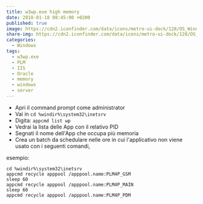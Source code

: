 ```yaml
---
title: w3wp.exe high memory
date: 2018-01-18 08:45:00 +0200
published: true
image: https://cdn2.iconfinder.com/data/icons/metro-ui-dock/128/OS_Windows_8.png
share-img: https://cdn2.iconfinder.com/data/icons/metro-ui-dock/128/OS_Windows_8.png
categories:
  - Windows
tags:
  - w3wp.exe
  - PLM
  - IIS
  - Oracle
  - memory
  - windows
  - server
---
```

  - Apri il command prompt come administrator   
  - Vai in <code>cd %windir%\system32\inetsrv</code>   
  - Digita: <code>appcmd list wp</code>   
  - Vedrai la lista delle App con il relativo PID   
  - Segnati il nome dell'App che occupa più memoria   
  - Crea un batch da schedulare nelle ore in cui l'applicativo non viene usato con i seguenti comandi,

esempio:   

	cd %windir%\system32\inetsrv
	appcmd recycle apppool /apppool.name:PLM4P_GSM
	sleep 60
	appcmd recycle apppool /apppool.name:PLM4P_MAIN
	sleep 60
	appcmd recycle apppool /apppool.name:PLM4P_PDM
	